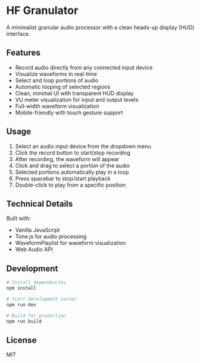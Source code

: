 # HF Granulator

A minimalist granular audio processor with a clean heads-up display (HUD) interface.

## Features

- Record audio directly from any connected input device
- Visualize waveforms in real-time
- Select and loop portions of audio
- Automatic looping of selected regions
- Clean, minimal UI with transparent HUD display
- VU meter visualization for input and output levels
- Full-width waveform visualization
- Mobile-friendly with touch gesture support

## Usage

1. Select an audio input device from the dropdown menu
2. Click the record button to start/stop recording
3. After recording, the waveform will appear
4. Click and drag to select a portion of the audio
5. Selected portions automatically play in a loop
6. Press spacebar to stop/start playback
7. Double-click to play from a specific position

## Technical Details

Built with:
- Vanilla JavaScript
- Tone.js for audio processing
- WaveformPlaylist for waveform visualization
- Web Audio API

## Development

```bash
# Install dependencies
npm install

# Start development server
npm run dev

# Build for production
npm run build
```

## License

MIT 